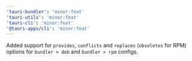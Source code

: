 ```yaml
---
'tauri-bundler': 'minor:feat'
'tauri-utils': 'minor:feat'
'tauri-cli': 'minor:feat'
'@tauri-apps/cli': 'minor:feat'
---
```


Added support for `provides`, `conflicts` and `replaces` (`obsoletes` for RPM) options for `bundler > deb` and `bundler > rpm` configs.